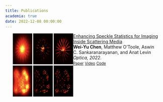 ```yaml
---
title: Publications
academia: true
date: 2022-12-08 00:00:00
---
```


<div class="publications">
<ol class="bibliography">
<div class="row">
  <div style="float: left; width: 40%;">
    <img src="assets/teasers/Optica_2022_Enhancing.jpeg" class="teaser img-fluid z-depth-1" width="300" height="200">
  </div>
  <div class="col-sm-8" style="position: relative;padding-right: 15px;padding-left: 20px;">
  <!-- div style="float: left; width: 60%;"-->
    <div class="title"><a href="https://opg.optica.org/optica/fulltext.cfm?uri=optica-9-12-1408&id=524275">Enhancing Speckle Statistics for Imaging Inside Scattering Media </a></div>
    <div class="author"><strong>Wei-Yu Chen</strong>, Matthew O’Toole, Aswin C. Sankaranarayanan, and Anat Levin</div>
    <div class="periodical"><em>Optica, 2022.</em></div>
    <div class="links">
      <a href="https://opg.optica.org/optica/fulltext.cfm?uri=optica-9-12-1408&id=524275" class="btn btn-sm z-depth-0" role="button" target="_blank" style="font-size:12px;">Paper</a>
      <a href="https://www.spiedigitallibrary.org/conference-proceedings-of-spie/12388/1238809/Enhancing-speckle-statistics-for-imaging-inside-scattering-tissue/10.1117/12.2648905.full?SSO=1" class="btn btn-sm z-depth-0" role="button" target="_blank" style="font-size:12px;">Video</a>
      <a href="https://github.com/Image-Science-Lab-cmu/EnhancingSpeckle" class="btn btn-sm z-depth-0" role="button" target="_blank" style="font-size:12px;">Code</a>
    </div>
  </div>
</div>
  
</ol>
</div>

